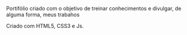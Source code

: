 Portifólio criado com o objetivo de treinar conhecimentos e divulgar, de alguma forma, meus trabahos

Criado com HTML5, CSS3 e Js.